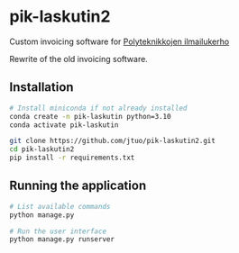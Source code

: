 # pik-laskutin2
Custom invoicing software for [Polyteknikkojen ilmailukerho](https://www.pik.fi)

Rewrite of the old invoicing software.

## Installation


```bash	
# Install miniconda if not already installed
conda create -n pik-laskutin python=3.10
conda activate pik-laskutin

git clone https://github.com/jtuo/pik-laskutin2.git
cd pik-laskutin2
pip install -r requirements.txt
```

## Running the application
```bash
# List available commands
python manage.py

# Run the user interface
python manage.py runserver
```

